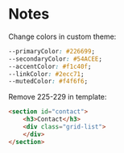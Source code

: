 # Notes

Change colors in custom theme:

```css
--primaryColor: #226699;
--secondaryColor: #54ACEE;
--accentColor: #f1c40f;
--linkColor: #2ecc71;
--mutedColor: #f4f6f6;
```

Remove 225-229 in template:

```html
<section id="contact">
    <h3>Contact</h3>
    <div class="grid-list">
    </div>
</section>
```

